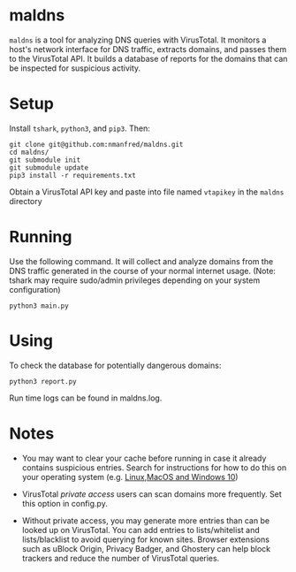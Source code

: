 # maldns

`maldns` is a tool for analyzing DNS queries with VirusTotal. It monitors a host's network interface for DNS traffic, extracts domains, and passes them to the VirusTotal API. It builds a database of reports for the domains that can be inspected for suspicious activity.

# Setup

Install `tshark`, `python3`, and `pip3`. Then:

```
git clone git@github.com:nmanfred/maldns.git
cd maldns/
git submodule init
git submodule update
pip3 install -r requirements.txt
```

Obtain a VirusTotal API key and paste into file named `vtapikey` in the `maldns` directory

# Running

Use the following command. It will collect and analyze domains from the DNS traffic generated in the course of your normal internet usage. (Note: tshark may require sudo/admin privileges depending on your system configuration)

```
python3 main.py 
```

# Using

To check the database for potentially dangerous domains:

```
python3 report.py
```

Run time logs can be found in maldns.log.

# Notes

* You may want to clear your cache before running in case it already contains suspicious entries.
Search for instructions for how to do this on your operating system (e.g. [Linux](https://beebom.com/how-flush-dns-cache-linux/),[MacOS and Windows 10](https://phoenixnap.com/kb/how-to-flush-dns-cache))

* VirusTotal *private access* users can scan domains more frequently. Set this option in config.py.

* Without private access, you may generate more entries than can be looked up on VirusTotal. You can add entries to lists/whitelist and lists/blacklist to avoid querying for known sites. Browser extensions such as uBlock Origin, Privacy Badger, and Ghostery can help block trackers and reduce the number of VirusTotal queries.
